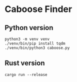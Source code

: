 Caboose Finder
==============


Python version
--------------
```
python3 -m venv venv
./venv/bin/pip install tqdm
./venv/bin/python3 caboose.py
```

Rust version
------------
```
cargo run --release
```
